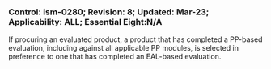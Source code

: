 ### Control: ism-0280; Revision: 8; Updated: Mar-23; Applicability: ALL; Essential Eight:N/A
<p>If procuring an evaluated product, a product that has completed a PP-based evaluation, including against all applicable PP modules, is selected in preference to one that has completed an EAL-based evaluation.</p>